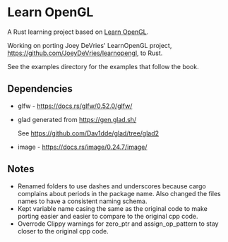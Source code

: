 # Learn OpenGL

A Rust learning project based on [Learn OpenGL](https://learnopengl.com).

Working on porting Joey DeVries' LearnOpenGL project, https://github.com/JoeyDeVries/learnopengl, to Rust.

See the examples directory for the examples that follow the book.

## Dependencies

* glfw - https://docs.rs/glfw/0.52.0/glfw/
* glad generated from https://gen.glad.sh/ 

  See https://github.com/Dav1dde/glad/tree/glad2
* image - https://docs.rs/image/0.24.7/image/
 

## Notes

* Renamed folders to use dashes and underscores because cargo complains about periods in the package name. 
  Also changed the files names to have a consistent naming schema. 
* Kept variable name casing the same as the original code to make porting easier and easier to compare to the original cpp code. 
* Overrode Clippy warnings for zero_ptr and assign_op_pattern to stay closer to the original cpp code.
